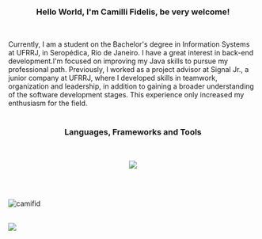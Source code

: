 
<h3 align="center"> Hello World, I'm Camilli Fidelis, be very welcome! </h3> <br> 

Currently, I am a student on the Bachelor's degree in Information Systems at UFRRJ, in Seropédica, Rio de Janeiro. I have a great interest in back-end development.I'm focused on improving my Java skills to pursue my professional path. Previously, I worked as a project advisor at Signal Jr., a junior company at UFRRJ, where I developed skills in teamwork, organization and leadership, in addition to gaining a broader understanding of the software development stages. This experience only increased my enthusiasm for the field.
<br> <br>

<h3 align="center"> Languages, Frameworks and Tools </h3> <br>

<p align="center">
  <a href="https://skillicons.dev">
    <img src="https://skillicons.dev/icons?i=git,github,java,aws,docker,python,mysql" />
  </a>
</p> <br> <br>

<p><img align="center" src="https://github-readme-stats.vercel.app/api/top-langs?username=camifid&show_icons=true&title_color=831843&text_color=050505&bg_color=fbcfe8&hide_border=true&locale=en&layout=compact" alt="camifid" /></p>

<br>[![](https://visitcount.itsvg.in/api?id=camifid&label=Profile%20Views&color=10&icon=3&pretty=false)](https://visitcount.itsvg.in)
